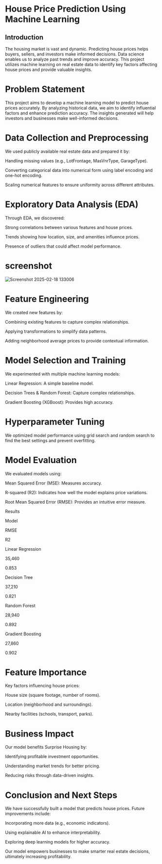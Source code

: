 # House Price Prediction Using Machine Learning

## Introduction

The housing market is vast and dynamic. Predicting house prices helps buyers, sellers, and investors make informed decisions. Data science enables us to analyze past trends and improve accuracy. This project utilizes machine learning on real estate data to identify key factors affecting house prices and provide valuable insights.

# Problem Statement

This project aims to develop a machine learning model to predict house prices accurately. By analyzing historical data, we aim to identify influential factors and enhance prediction accuracy. The insights generated will help investors and businesses make well-informed decisions.

# Data Collection and Preprocessing

We used publicly available real estate data and prepared it by:

Handling missing values (e.g., LotFrontage, MasVnrType, GarageType).

Converting categorical data into numerical form using label encoding and one-hot encoding.

Scaling numerical features to ensure uniformity across different attributes.

# Exploratory Data Analysis (EDA)

Through EDA, we discovered:

Strong correlations between various features and house prices.

Trends showing how location, size, and amenities influence prices.

Presence of outliers that could affect model performance.
# screenshot
![Screenshot 2025-02-18 133006](https://github.com/user-attachments/assets/db37e68d-8b2d-45fd-aede-2080954e0d81)

# Feature Engineering

We created new features by:

Combining existing features to capture complex relationships.

Applying transformations to simplify data patterns.

Adding neighborhood average prices to provide contextual information.

# Model Selection and Training

We experimented with multiple machine learning models:

Linear Regression: A simple baseline model.

Decision Trees & Random Forest: Capture complex relationships.

Gradient Boosting (XGBoost): Provides high accuracy.

# Hyperparameter Tuning

We optimized model performance using grid search and random search to find the best settings and prevent overfitting.

# Model Evaluation

We evaluated models using:

Mean Squared Error (MSE): Measures accuracy.

R-squared (R2): Indicates how well the model explains price variations.

Root Mean Squared Error (RMSE): Provides an intuitive error measure.

Results

Model

RMSE

R2

Linear Regression

35,460

0.853

Decision Tree

37,210

0.821

Random Forest

28,940

0.892

Gradient Boosting

27,860

0.902

# Feature Importance

Key factors influencing house prices:

House size (square footage, number of rooms).

Location (neighborhood and surroundings).

Nearby facilities (schools, transport, parks).

# Business Impact

Our model benefits Surprise Housing by:

Identifying profitable investment opportunities.

Understanding market trends for better pricing.

Reducing risks through data-driven insights.

# Conclusion and Next Steps

We have successfully built a model that predicts house prices. Future improvements include:

Incorporating more data (e.g., economic indicators).

Using explainable AI to enhance interpretability.

Exploring deep learning models for higher accuracy.

Our model empowers businesses to make smarter real estate decisions, ultimately increasing profitability.


